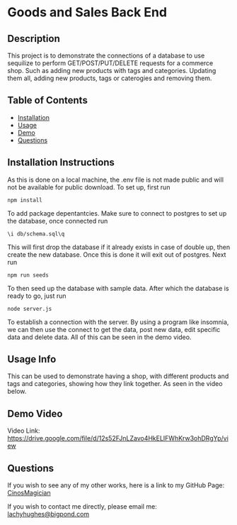 # Goods and Sales Back End

## Description

This project is to demonstrate the connections of a database to use sequilize to perform GET/POST/PUT/DELETE requests for a commerce shop. Such as adding new products with tags and categories. Updating them all, adding new products, tags or caterogies and removing them.

## Table of Contents
- [Installation](#installation-instructions)
- [Usage](#usage-info)
- [Demo](#demo-video)
- [Questions](#questions)

## Installation Instructions

As this is done on a local machine, the .env file is not made public and will not be available for public download. To set up, first run 
```
npm install
```
To add package depentantcies. Make sure to connect to postgres to set up the database, once connected run 
```
\i db/schema.sql\q
```
This will first drop the database if it already exists in case of double up, then create the new database. Once this is done it will exit out of postgres. Next run 
```
npm run seeds
```
To then seed up the database with sample data. After which the database is ready to go, just run
```
node server.js
```
To establish a connection with the server. By using a program like insomnia, we can then use the connect to get the data, post new data, edit specific data and delete data. All of this can be seen in the demo video.
    
## Usage Info

This can be used to demonstrate having a shop, with different products and tags and categories, showing how they link together. As seen in the video below.
    
## Demo Video

Video Link: <a href="https://drive.google.com/file/d/12s52FJnLZavo4HkELIFWhKrw3ohDRgYp/view">https://drive.google.com/file/d/12s52FJnLZavo4HkELIFWhKrw3ohDRgYp/view</a>

## Questions

If you wish to see any of my other works,
here is a link to my GitHub Page: [CinosMagician](https://github.com/CinosMagician)

If you wish to contact me directly, please email me: lachyhughes@bigpond.com
